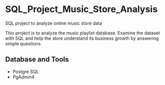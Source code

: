# SQL_Project_Music_Store_Analysis
SQL project to analyze online music store data

This project is to analyze the music playlist database.  Examine the dataset with SQL and help the store understand its business growth by answering simple questions.

## Database and Tools
* Postgre SQL
* PgAdmin4


